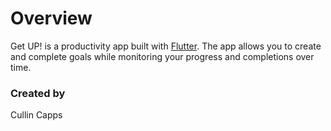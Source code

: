 # Overview

 Get UP! is a productivity app built with [Flutter](https://flutter.dev/?gclid=CjwKCAiAioifBhAXEiwApzCztruhhC6Wp281ENBwH0oSvjTvKbz8Dz_kP6xWDI1ojDVCzD-StwflNhoCmU0QAvD_BwE&gclsrc=aw.ds). The app allows you to create and complete goals while
 monitoring your progress and completions over time.
 
 ### Created by
 
 Cullin Capps

